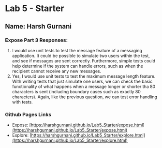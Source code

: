 # Lab 5 - Starter

## Name: Harsh Gurnani

### Expose Part 3 Responses:

1. I would use unit tests to test the message feature of a messaging application. It could be possible to simulate two users within the test, and see if messages are sent correctly. Furthermore, simple tests could help determine if the system can handle errors, such as when the recipient cannot receive any new messages.
2. Yes, I would use unit tests to test the maximum message length feature. With writing tests that just simulate one users, we can check the basic functionality of what happens when a message longer or shorter tha 80 characters is sent (including boundary cases such as exactly 80 characters). Again, like the previous question, we can test error handling with tests.

### Github Pages Links

- Expose: [https://harshgurnani.github.io/Lab5_Starter/expose.html](https://harshgurnani.github.io/Lab5_Starter/expose.html)
- Explore: [https://harshgurnani.github.io/Lab5_Starter/explore.html](https://harshgurnani.github.io/Lab5_Starter/explore.html)
